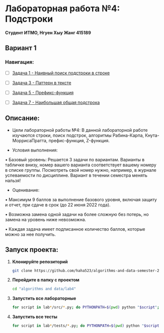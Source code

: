 # Лабораторная работа №4: Подстроки

**Студент ИТМО,  Нгуен Хыу Жанг  415189**  

## Вариант 1

### Навигация:

- [ ] [Задача 1 - Наивный поиск подстроки в строке](https://github.com/haha523/algorithms-and-data-semester-2/blob/15731164a916062c82f338d6cb88ee62f391da05/lab3/task%202/README.md)
- [ ] [Задача 3 - Паттерн в тексте](https://github.com/haha523/algorithms-and-data-semester-2/blob/687efc925b4c18dbbf64418091090b5f53a09d5a/lab3/task%207/README.md)
- [ ] [Задача 5 - Префикс-функция](https://github.com/haha523/algorithms-and-data-semester-2/blob/1db6fdd0df60df9161b362d676143639482d1c24/lab3/task%2013/README.md)
- [ ] [Задача 7 - Наибольшая общая подстрока](https://github.com/haha523/algorithms-and-data-semester-2/blob/0e2eb4cb2e2ae8148d62f4c33897dfa0c13706fd/lab3/task%2014/README.md)



## Описание:

+ Цели лабораторной работы №4: В данной лабораторной работе изучаются строки, поиск подстрок, алгоритмы Рабина-Карпа, Кнута-МоррисаПратта, префис-функция, Z-функция.

+ Условия выполнения: 

• Базовый уровень: Решается 3 задачи по вариантам. Варианты в табличке внизу, номер вашего варианта соответствует вашему номеру в списке группы. Посмотреть свой номер нужно, например, в журнале успеваемости по дисциплине. Вариант в течении семестра менять нальзя!

+ Оценивание:

• Максимум 9 баллов за выполнение базового уровня, включая защиту и отчет, при сдаче в срок (до 22 июня 2022 года).

• Возможна замена одной задачи на более сложную без потерь, но замена на уровень ниже невозможна.

• Каждая задача имеет подписанное количество баллов, которые можно за нее получить.

## Запуск проекта:

1. **Клонируйте репозиторий**
   ```bash
   git clone https://github.com/haha523/algorithms-and-data-semester-2.git
   ```
2. **Перейдите в папку с проектом**
   ```bash
   cd "algorithms and data/lab4"
   ```
3. **Запустить все лабораторные**
    ```bash
    for script in lab*/src/*.py; do PYTHONPATH=$(pwd) python "$script"; done
   ```
4. **Запустить все тесты**
   ```bash
   for script in lab*/tests/*.py; do PYTHONPATH=$(pwd) python "$script"; done
   ```

